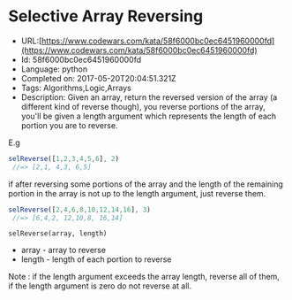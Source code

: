 # Selective Array Reversing

 - URL:[https://www.codewars.com/kata/58f6000bc0ec6451960000fd](https://www.codewars.com/kata/58f6000bc0ec6451960000fd)
 - Id: 58f6000bc0ec6451960000fd
 - Language: python
 - Completed on: 2017-05-20T20:04:51.321Z
 - Tags: Algorithms,Logic,Arrays
 - Description:
Given an array, return the reversed version of the array (a different kind of reverse though), you reverse portions of the array, you'll be given a length argument which represents the length of each portion you are to reverse.

E.g
```javascript
selReverse([1,2,3,4,5,6], 2)
 //=> [2,1, 4,3, 6,5]
```
  
  if after reversing some portions of the array and the length of the remaining portion in the array is not up to the length argument, just reverse them.
  
```javascript
selReverse([2,4,6,8,10,12,14,16], 3)
 //=> [6,4,2, 12,10,8, 16,14]
```

`selReverse(array, length)`

- array - array to reverse
- length - length of each portion to reverse

Note : if the length argument exceeds the array length, reverse all of them, if the length argument is zero do not reverse at all.

